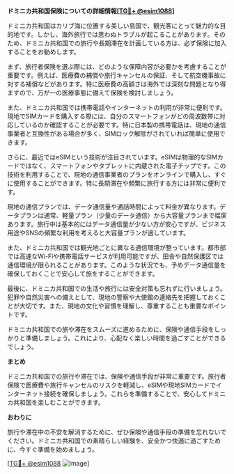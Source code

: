 **ドミニカ共和国保険についての詳細情報[[TG💪+ @esim1088](https://t.me/s/esim1088)]**

ドミニカ共和国はカリブ海に位置する美しい島国で、観光客にとって魅力的な目的地です。しかし、海外旅行では思わぬトラブルが起こることがあります。そのため、ドミニカ共和国での旅行や長期滞在を計画している方は、必ず保険に加入することをお勧めします。

まず、旅行者保険を選ぶ際には、どのような保障内容が必要かを考慮することが重要です。例えば、医療費の補償や旅行キャンセルの保証、そして航空機事故に対する補償などがあります。特に医療費の高額さは海外では深刻な問題となり得ますので、万が一の医療事態に備えて保険を検討しましょう。

また、ドミニカ共和国では携帯電話やインターネットの利用が非常に便利です。現地でSIMカードを購入する際には、自分のスマートフォンがどの周波数帯に対応しているのか確認することが必要です。特に日本製の携帯電話は、現地の通信事業者と互換性がある場合が多く、SIMロック解除がされていれば簡単に使用できます。

さらに、最近ではeSIMという技術が注目されています。eSIMは物理的なSIMカードではなく、スマートフォンやタブレットに内蔵された電子チップです。この技術を利用することで、現地の通信事業者のプランをオンラインで購入し、すぐに使用することができます。特に長期滞在や頻繁に旅行する方には非常に便利です。

現地の通信プランでは、データ通信量や通話時間によって料金が異なります。データプランは通常、軽量プラン（少量のデータ通信）から大容量プランまで幅庺あります。旅行中は基本的にはデータ通信量が少ない方が安心ですが、ビジネス用途やSNSの頻繁な利用を考えると大容量プランが適しています。

また、ドミニカ共和国では観光地ごとに異なる通信環境が整っています。都市部では高速なWi-Fiや携帯電話サービスが利用可能ですが、田舎や自然保護区では通信環境が限られることがあります。このような状況でも、予めデータ通信量を確保しておくことで安心して旅をすることができます。

最後に、ドミニカ共和国での生活や旅行には安全対策も忘れずに行いましょう。犯罪や自然災害への備えとして、現地の警察や大使館の連絡先を把握しておくことが大切です。また、現地の文化や習慣を理解し、尊重することも重要なポイントです。

ドミニカ共和国での旅や滞在をスムーズに進めるために、保険や通信手段をしっかりと準備しましょう。これにより、心配なく楽しい時間を過ごすことができるでしょう。

**まとめ**

ドミニカ共和国での旅行や滞在では、保険や通信手段が非常に重要です。旅行者保険で医療費や旅行キャンセルのリスクを軽減し、eSIMや現地SIMカードでインターネット接続を確保しましょう。これらを準備することで、安心してドミニカ共和国を楽しむことができます。

**おわりに**

旅行や滞在中の不安を解消するために、ぜひ保険や通信手段の準備を忘れないでください。ドミニカ共和国での素晴らしい経験を、安全かつ快適に過ごすために、今すぐ準備を始めましょう。

[[TG💪+ @esim1088](https://t.me/s/esim1088) ![Image](https://i.postimg.cc/Y0z9fWf4/image.png)]